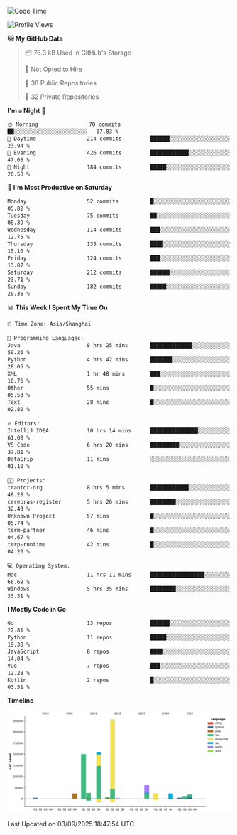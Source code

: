 <!--START_SECTION:waka-->
![Code Time](http://img.shields.io/badge/Code%20Time-4%2C405%20hrs%2036%20mins-blue)

![Profile Views](http://img.shields.io/badge/Profile%20Views-0-blue)

**🐱 My GitHub Data** 

> 📦 76.3 kB Used in GitHub's Storage 
 > 
> 🚫 Not Opted to Hire
 > 
> 📜 38 Public Repositories 
 > 
> 🔑 32 Private Repositories 
 > 
**I'm a Night 🦉** 

```text
🌞 Morning                70 commits          ██░░░░░░░░░░░░░░░░░░░░░░░   07.83 % 
🌆 Daytime                214 commits         ██████░░░░░░░░░░░░░░░░░░░   23.94 % 
🌃 Evening                426 commits         ████████████░░░░░░░░░░░░░   47.65 % 
🌙 Night                  184 commits         █████░░░░░░░░░░░░░░░░░░░░   20.58 % 
```
📅 **I'm Most Productive on Saturday** 

```text
Monday                   52 commits          █░░░░░░░░░░░░░░░░░░░░░░░░   05.82 % 
Tuesday                  75 commits          ██░░░░░░░░░░░░░░░░░░░░░░░   08.39 % 
Wednesday                114 commits         ███░░░░░░░░░░░░░░░░░░░░░░   12.75 % 
Thursday                 135 commits         ████░░░░░░░░░░░░░░░░░░░░░   15.10 % 
Friday                   124 commits         ███░░░░░░░░░░░░░░░░░░░░░░   13.87 % 
Saturday                 212 commits         ██████░░░░░░░░░░░░░░░░░░░   23.71 % 
Sunday                   182 commits         █████░░░░░░░░░░░░░░░░░░░░   20.36 % 
```


📊 **This Week I Spent My Time On** 

```text
🕑︎ Time Zone: Asia/Shanghai

💬 Programming Languages: 
Java                     8 hrs 25 mins       █████████████░░░░░░░░░░░░   50.26 % 
Python                   4 hrs 42 mins       ███████░░░░░░░░░░░░░░░░░░   28.05 % 
XML                      1 hr 48 mins        ███░░░░░░░░░░░░░░░░░░░░░░   10.76 % 
Other                    55 mins             █░░░░░░░░░░░░░░░░░░░░░░░░   05.53 % 
Text                     28 mins             █░░░░░░░░░░░░░░░░░░░░░░░░   02.80 % 

🔥 Editors: 
IntelliJ IDEA            10 hrs 14 mins      ███████████████░░░░░░░░░░   61.08 % 
VS Code                  6 hrs 20 mins       █████████░░░░░░░░░░░░░░░░   37.81 % 
DataGrip                 11 mins             ░░░░░░░░░░░░░░░░░░░░░░░░░   01.10 % 

🐱‍💻 Projects: 
trantor-org              8 hrs 5 mins        ████████████░░░░░░░░░░░░░   48.28 % 
cerebras-register        5 hrs 26 mins       ████████░░░░░░░░░░░░░░░░░   32.43 % 
Unknown Project          57 mins             █░░░░░░░░░░░░░░░░░░░░░░░░   05.74 % 
tsrm-partner             46 mins             █░░░░░░░░░░░░░░░░░░░░░░░░   04.67 % 
terp-runtime             42 mins             █░░░░░░░░░░░░░░░░░░░░░░░░   04.20 % 

💻 Operating System: 
Mac                      11 hrs 11 mins      █████████████████░░░░░░░░   66.69 % 
Windows                  5 hrs 35 mins       ████████░░░░░░░░░░░░░░░░░   33.31 % 
```

**I Mostly Code in Go** 

```text
Go                       13 repos            ██████░░░░░░░░░░░░░░░░░░░   22.81 % 
Python                   11 repos            █████░░░░░░░░░░░░░░░░░░░░   19.30 % 
JavaScript               8 repos             ████░░░░░░░░░░░░░░░░░░░░░   14.04 % 
Vue                      7 repos             ███░░░░░░░░░░░░░░░░░░░░░░   12.28 % 
Kotlin                   2 repos             █░░░░░░░░░░░░░░░░░░░░░░░░   03.51 % 
```



**Timeline**

![Lines of Code chart](https://raw.githubusercontent.com/youtiaoguagua/youtiaoguagua/master/assets/bar_graph.png)


 Last Updated on 03/09/2025 18:47:54 UTC
<!--END_SECTION:waka-->